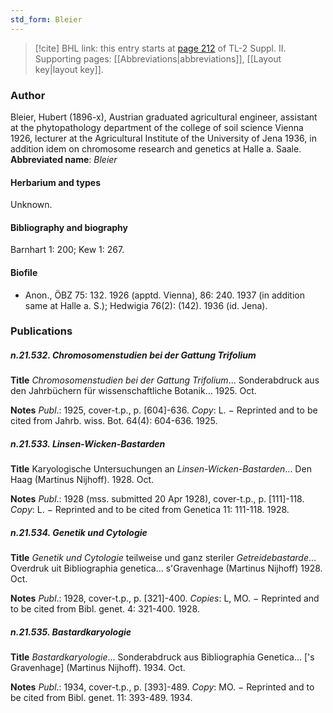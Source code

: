 ```yaml
---
std_form: Bleier
---
```


> [!cite] BHL link: this entry starts at [page 212](https://www.biodiversitylibrary.org/page/33265409) of TL-2 Suppl. II.
> Supporting pages: [[Abbreviations|abbreviations]], [[Layout key|layout key]].

### Author

Bleier, Hubert (1896-x), Austrian graduated agricultural engineer, assistant at the phytopathology department of the college of soil science Vienna 1926, lecturer at the Agricultural Institute of the University of Jena 1936, in addition idem on chromosome research and genetics at Halle a. Saale. 
**Abbreviated name**: *Bleier*

#### Herbarium and types

Unknown.

#### Bibliography and biography

Barnhart 1: 200; Kew 1: 267.

#### Biofile

- Anon., ÖBZ 75: 132. 1926 (apptd. Vienna), 86: 240. 1937 (in addition same at Halle a. S.); Hedwigia 76(2): (142). 1936 (id. Jena).

### Publications

##### n.21.532. Chromosomenstudien bei der Gattung Trifolium

**Title**
*Chromosomenstudien bei der Gattung Trifolium*... Sonderabdruck aus den Jahrbüchern für wissenschaftliche Botanik... 1925. Oct.

**Notes**
*Publ*.: 1925, cover-t.p., p. \[604\]-636. *Copy*: L. − Reprinted and to be cited from Jahrb. wiss. Bot. 64(4): 604-636. 1925.

##### n.21.533. Linsen-Wicken-Bastarden

**Title**
Karyologische Untersuchungen an *Linsen-Wicken-Bastarden*... Den Haag (Martinus Nijhoff). 1928. Oct.

**Notes**
*Publ*.: 1928 (mss. submitted 20 Apr 1928), cover-t.p., p. \[111\]-118. *Copy*: L. − Reprinted and to be cited from Genetica 11: 111-118. 1928.

##### n.21.534. Genetik und Cytologie

**Title**
*Genetik und Cytologie* teilweise und ganz steriler *Getreidebastarde*... Overdruk uit Bibliographia genetica... s'Gravenhage (Martinus Nijhoff) 1928. Oct.

**Notes**
*Publ*.: 1928, cover-t.p., p. \[321\]-400. *Copies*: L, MO. − Reprinted and to be cited from Bibl. genet. 4: 321-400. 1928.

##### n.21.535. Bastardkaryologie

**Title**
*Bastardkaryologie*... Sonderabdruck aus Bibliographia Genetica... \['s Gravenhage\] (Martinus Nijhoff). 1934. Oct.

**Notes**
*Publ*.: 1934, cover-t.p., p. \[393\]-489. *Copy*: MO. − Reprinted and to be cited from Bibl. genet. 11: 393-489. 1934.

